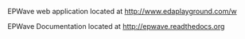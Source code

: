 EPWave web application located at http://www.edaplayground.com/w

EPWave Documentation located at http://epwave.readthedocs.org
